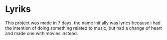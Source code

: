 # Lyriks
This project was made in 7 days, the name initially was lyrics because i had the intention of doing something related to music, but had a change of heart and made one with movies instead.
